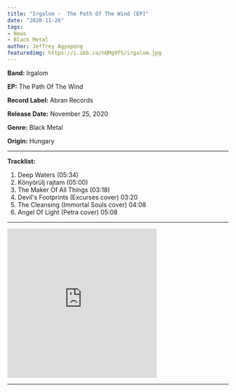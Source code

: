 ```yaml
---
title: "Irgalom -  The Path Of The Wind [EP]"
date: "2020-11-26"
tags:
- News
- Black Metal
author: Jeffrey Agyepong
featuredimg: https://i.ibb.co/nQMg9fS/irgalom.jpg
---
```


**Band:** Irgalom

**EP:** The Path Of The Wind

**Record Label:** Abran Records

**Release Date:** November 25, 2020

**Genre:** Black Metal

**Origin:** Hungary

<hr>

**Tracklist:**

1. Deep Waters (05:34) 
2. Könyörülj rajtam (05:00) 
3. The Maker Of All Things (03:18) 
4. Devil's Footprints (Excurses cover) 03:20 
5. The Cleansing (Immortal Souls cover) 04:08 
6. Angel Of Light (Petra cover) 05:08

* * *

<iframe style="border: 0; width: 340px; height: 340px;" src="https://bandcamp.com/EmbeddedPlayer/album=3050171965/size=large/bgcol=ffffff/linkcol=0687f5/artwork=small/transparent=true/" seamless><a href="https://abran.bandcamp.com/album/the-path-of-the-wind-2">The Path Of The Wind by Irgalom</a></iframe>

* * *
